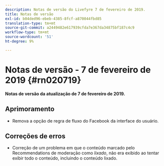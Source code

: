 ```yaml
---
description: Notas de versão do Livefyre 7 de fevereiro de 2019.
title: Notas de versão
exl-id: b04ded96-ebeb-4385-8fcf-a870044fbd85
translation-type: tm+mt
source-git-commit: a2449482e617939cfda7e367da34875bf187c4c9
workflow-type: tm+mt
source-wordcount: '51'
ht-degree: 9%

---
```


# Notas de versão - 7 de fevereiro de 2019 {#rn020719}

**Notas de versão da atualização de 7 de fevereiro de 2019.**

## Aprimoramento

* Remova a opção de regra de fluxo do Facebook da interface do usuário.

## Correções de erros

* Correção de um problema em que o conteúdo marcado pelo Recommendations de moderação como *lixado*, não era exibido ao tentar exibir todo o conteúdo, incluindo o conteúdo lixado.
